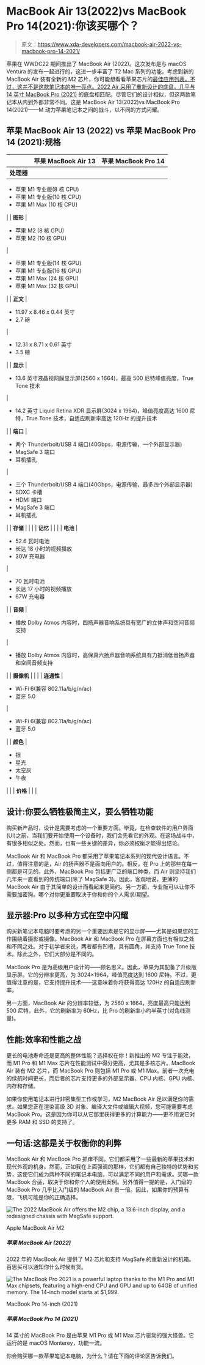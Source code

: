 # MacBook Air 13(2022)vs MacBook Pro 14(2021):你该买哪个？

> 原文：<https://www.xda-developers.com/macbook-air-2022-vs-macbook-pro-14-2021/>

苹果在 WWDC22 期间推出了 MacBook Air (2022)。这次发布是与 macOS Ventura 的发布一起进行的，这进一步丰富了 T2 Mac 系列的功能。考虑到新的 MacBook Air 装有全新的 M2 芯片，你可能想看看苹果芯片的[最佳应用列表。不过，这并不是这款笔记本的唯一亮点。2022 Air 采用了重新设计的底盘，几乎与](https://www.xda-developers.com/best-apps-apple-silicon/) [14 英寸 MacBook Pro (2021)](https://www.xda-developers.com/macbook-pro-2021/) 的底盘相匹配。尽管它们的设计相似，但这两款笔记本从内到外都非常不同。这是 MacBook Air 13(2022)vs MacBook Pro 14(2021)——M 动力苹果笔记本之间的战斗，以不同的方式闪耀。

## 苹果 MacBook Air 13 (2022) vs 苹果 MacBook Pro 14 (2021):规格

|  | 苹果 MacBook Air 13 | 苹果 MacBook Pro 14 |
| --- | --- | --- |
| **处理器** |  | 

*   苹果 M1 专业版(8 核 CPU)
*   苹果 M1 专业版(10 核 CPU)
*   苹果 M1 Max (10 核 CPU)

 |
| **图形** | 

*   苹果 M2 (8 核 GPU)
*   苹果 M2 (10 核 GPU)

 | 

*   苹果 M1 专业版(14 核 GPU)
*   苹果 M1 专业版(16 核 GPU)
*   苹果 M1 Max (24 核 GPU)
*   苹果 M1 Max (32 核 GPU)

 |
| **正文** | 

*   11.97 x 8.46 x 0.44 英寸
*   2.7 磅

 | 

*   12.31 x 8.71 x 0.61 英寸
*   3.5 磅

 |
| **显示** | 

*   13.6 英寸液晶视网膜显示屏(2560 x 1664)，最高 500 尼特峰值亮度，True Tone 技术

 | 

*   14.2 英寸 Liquid Retina XDR 显示屏(3024 x 1964)，峰值亮度高达 1600 尼特，True Tone 技术，自适应刷新率高达 120Hz 的提升技术

 |
| **端口** | 

*   两个 Thunderbolt/USB 4 端口(40Gbps，电源传输，一个外部显示器)
*   MagSafe 3 端口
*   耳机插孔

 | 

*   三个 Thunderbolt/USB 4 端口(40Gbps，电源传输，最多四个外部显示器)
*   SDXC 卡槽
*   HDMI 端口
*   MagSafe 3 端口
*   耳机插孔

 |
| **存储** |  |  |
| **记忆** |  |  |
| **电池** | 

*   52.6 瓦时电池
*   长达 18 小时的视频播放
*   30W 充电器

 | 

*   70 瓦时电池
*   长达 17 小时的视频播放
*   67W 充电器

 |
| **音频** | 

*   播放 Dolby Atmos 内容时，四扬声器音响系统具有宽广的立体声和空间音频支持

 | 

*   播放 Dolby Atmos 内容时，高保真六扬声器音响系统具有力抵消低音扬声器和空间音频支持

 |
| **摄像机** |  |  |
| **连通性** | 

*   Wi-Fi 6(兼容 802.11a/b/g/n/ac)
*   蓝牙 5.0

 | 

*   Wi-Fi 6(兼容 802.11a/b/g/n/ac)
*   蓝牙 5.0

 |
| **颜色** | 

*   银
*   星光
*   太空灰
*   午夜

 |  |
| **价格** |  |  |

## 设计:你要么牺牲极简主义，要么牺牲功能

购买新产品时，设计是需要考虑的一个重要方面。毕竟，在检查软件的用户界面(UI)之前，当我们要开始使用一个设备时，我们会先看它的外观。在这场战斗中，有很多相似之处。然而，也有一些关键的差异，你必须权衡才能得出结论。

MacBook Air 和 MacBook Pro 都采用了苹果笔记本系列的现代设计语言。不过，值得注意的是，Air 的扬声器不是面向用户的。相反，在 Pro 上的那些在每一侧都是可见的。此外，MacBook Pro 包括更广泛的端口种类，而 Air 则坚持我们几年来一直看到的传统端口(除了 MagSafe 3)。因此，客观地说，更薄的 MacBook Air 由于其简单的设计而看起来更简约。另一方面，专业版可以让你不需要加密狗。哪个对你更重要取决于你和你的个人需求/期望。

## 显示器:Pro 以多种方式在空中闪耀

购买新笔记本电脑时要考虑的另一个重要因素是它的显示屏——尤其是如果您的工作围绕着摄影或摄像。MacBook Air 和 MacBook Pro 在屏幕方面也有相似之处和不同之处。对于初学者来说，两者都有凹槽，具有圆角，并支持 True Tone 技术。除此之外，它们大部分是不同的。

MacBook Pro 是为高级用户设计的——顾名思义。因此，苹果为其配备了升级版显示屏。它的分辨率更高，为 3024×1964，峰值亮度达到 1600 尼特。不过，更值得注意的是，它支持提升技术——这意味着你将获得高达 120Hz 的自适应刷新率。

另一方面，MacBook Air 的分辨率较低，为 2560 x 1664，亮度最高只能达到 500 尼特。此外，它的刷新率为 60Hz，比 Pro 的刷新率小约半英寸(对角线测量)。

## 性能:效率和性能之战

更长的电池寿命还是更高的整体性能？选择权在你！新推出的 M2 专注于能效，而 M1 Pro 和 M1 Max 芯片在性能测试中得分更高，尤其是多核芯片。MacBook Air 装有 M2 芯片，而 MacBook Pro 则包括 M1 Pro 或 M1 Max。前者一次充电的续航时间更长，而后者的芯片支持更多的外部显示器、CPU 内核、GPU 内核、内存和存储。

如果你使用笔记本进行非密集型工作或学习，M2 MacBook Air 足以满足你的需求。如果您正在渲染高级 3D 对象、编译大文件或编辑大视频，您可能需要考虑 MacBook Pro。这是因为你可以从它那里获得更多的计算能力——更不用说它对更多 RAM 和 SSD 的支持了。

## 一句话:这都是关于权衡你的利弊

MacBook Air 和 MacBook Pro 抓痒不同。它们都采用了一些最新的苹果技术和现代外观的机身。然而，正如我在上面强调的那样，它们都有自己独特的优势和劣势，这使它们成为两种不同的笔记本电脑，可以满足不同的用户和需求。买哪一款 MacBook 合适，取决于你和你个人的使用案例。另外值得一提的是，入门级的 MacBook Pro 几乎比入门级的 MacBook Air 贵一倍。因此，如果你的预算有限，飞机可能是你的正确选择。

 <picture>![The 2022 MacBook Air offers the M2 chip, a 13.6-inch display, and a redesigned chassis with MagSafe support.](img/9d1e9c592640f4841b437772ef7a64d2.png)</picture> 

Apple MacBook Air M2

##### 苹果 MacBook Air (2022)

2022 年的 MacBook Air 提供了 M2 芯片和支持 MagSafe 的重新设计的机箱。百思买可以通知你什么时候有货。

 <picture>![The MacBook Pro 2021 is a powerful laptop thanks to the M1 Pro and M1 Max chipsets, featuring a high-end CPU and GPU and up to 64GB of unified memory. The 14-inch model starts at $1,999.](img/709b7dee653de31f687aa0f1cd557edc.png)</picture> 

MacBook Pro 14-inch (2021)

##### 苹果 MacBook Pro 14 (2021)

14 英寸的 MacBook Pro 是由苹果 M1 Pro 或 M1 Max 芯片驱动的强大怪兽。它运行的是 macOS Monterey，功能一流。

你会购买哪一款苹果笔记本电脑，为什么？请在下面的评论区告诉我们。